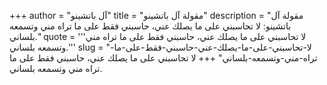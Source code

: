 +++
author = "آل باتشينو"
title = "مقولة آل باتشينو"
description = "مقولة آل باتشينو: لا تحاسبني على ما يصلك عني، حاسبني فقط على ما تراه مني وتسمعه بلساني."
quote = '''لا تحاسبني على ما يصلك عني، حاسبني فقط على ما تراه مني وتسمعه بلساني.'''
slug = "لا-تحاسبني-على-ما-يصلك-عني-حاسبني-فقط-على-ما-تراه-مني-وتسمعه-بلساني"
+++
لا تحاسبني على ما يصلك عني، حاسبني فقط على ما تراه مني وتسمعه بلساني.
